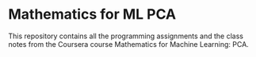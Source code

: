 # Mathematics for ML PCA

This repository contains all the programming assignments and the class notes from the Coursera course Mathematics for Machine Learning: PCA.
